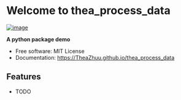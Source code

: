 # Welcome to thea_process_data


[![image](https://img.shields.io/pypi/v/thea_process_data.svg)](https://pypi.python.org/pypi/thea_process_data)


**A python package demo**


-   Free software: MIT License
-   Documentation: <https://TheaZhuu.github.io/thea_process_data>
    

## Features

-   TODO
